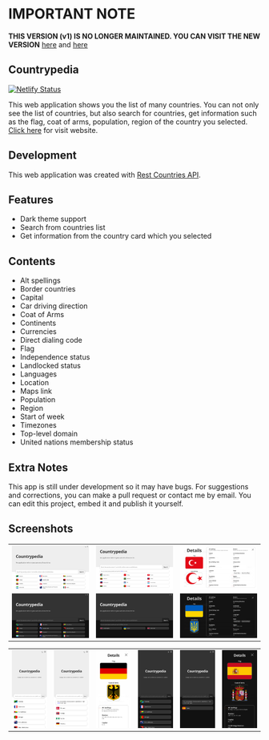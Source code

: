 # IMPORTANT NOTE

**THIS VERSION (v1) IS NO LONGER MAINTAINED. YOU CAN VISIT THE NEW VERSION** [here](https://github.com/ubeydeozdmr/countrypedia) and [here](https://countrypedia.app)

## Countrypedia

[![Netlify Status](https://api.netlify.com/api/v1/badges/3942ad82-ee34-40dd-8abc-4e586e4e6039/deploy-status)](https://app.netlify.com/sites/simplecountrypedia/deploys)

This web application shows you the list of many countries. You can not only see the list of countries, but also search for countries, get information such as the flag, coat of arms, population, region of the country you selected. [Click here](https://v1.countrypedia.app) for visit website.

## Development

This web application was created with [Rest Countries API](https://restcountries.com/).

## Features

- Dark theme support
- Search from countries list
- Get information from the country card which you selected

## Contents

- Alt spellings
- Border countries
- Capital
- Car driving direction
- Coat of Arms
- Continents
- Currencies
- Direct dialing code
- Flag
- Independence status
- Landlocked status
- Languages
- Location
- Maps link
- Population
- Region
- Start of week
- Timezones
- Top-level domain
- United nations membership status

## Extra Notes

This app is still under development so it may have bugs. For suggestions and corrections, you can make a pull request or contact me by email. You can edit this project, embed it and publish it yourself.

## Screenshots

<table>
  <tr>
    <td><img src="./src/assets/screenshots/cp-overview-light-lg.png" alt="cp-overview-light-lg" width = 341.5px /></td>
    <td><img src="./src/assets/screenshots/cp-search-light-lg.png" alt="cp-search-light-lg" width = 341.5px /></td>
    <td><img src="./src/assets/screenshots/cp-details-light-lg.png" alt="cp-details-light-lg" width = 341.5px /></td>
  </tr> 
  <tr>
    <td><img src="./src/assets/screenshots/cp-overview-dark-lg.png" alt="cp-overview-light-lg" width = 341.5px /></td>
    <td><img src="./src/assets/screenshots/cp-search-dark-lg.png" alt="cp-search-light-lg" width = 341.5px /></td>
    <td><img src="./src/assets/screenshots/cp-details-dark-lg.png" alt="cp-details-light-lg" width = 341.5px /></td>
  </tr>
</table>
<table>
  <tr>
    <td><img src="./src/assets/screenshots/cp-overview-light-sm.png" alt="cp-overview-light-lg" width = 170.75px /></td>
    <td><img src="./src/assets/screenshots/cp-search-light-sm.png" alt="cp-search-light-lg" width = 170.75px /></td>
    <td><img src="./src/assets/screenshots/cp-details-light-sm.png" alt="cp-details-light-lg" width = 170.75px /></td>
    <td><img src="./src/assets/screenshots/cp-overview-dark-sm.png" alt="cp-overview-light-lg" width = 170.75px /></td>
    <td><img src="./src/assets/screenshots/cp-search-dark-sm.png" alt="cp-search-light-lg" width = 170.75px /></td>
    <td><img src="./src/assets/screenshots/cp-details-dark-sm.png" alt="cp-details-light-lg" width = 170.75px /></td>
  </tr>
</table>

